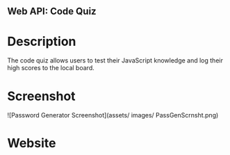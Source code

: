 ## Web API: Code Quiz

# Description
The code quiz allows users to test their JavaScript knowledge and log their high scores to the local board.

# Screenshot
![Password Generator Screenshot](assets/ images/ PassGenScrnsht.png)

# Website
